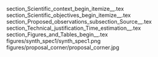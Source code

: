 section_Scientific_context_begin_itemize__.tex
section_Scientific_objectives_begin_itemize__.tex
section_Proposed_observations_subsection_Source__.tex
section_Technical_justification_Time_estimation__.tex
section_Figures_and_Tables_begin__.tex
figures/synth_spec1/synth_spec1.png
figures/proposal_corner/proposal_corner.jpg

  
